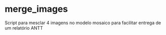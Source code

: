 # merge_images
Script para mesclar 4 imagens no modelo mosaico para facilitar entrega de um relatório ANTT
